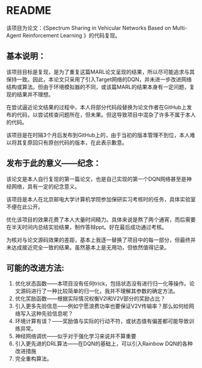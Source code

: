 # README

该项目为论文：《Spectrum Sharing in Vehicular Networks&#x20;Based on Multi-Agent Reinforcement Learning》的代码复现。

## 基本说明：

该项目目标是复现，是为了重复这篇MARL论文呈现的结果，所以尽可能追求与其保持一致。因此，本论文只采用了引入Target网络的DQN，并未进一步改进网络结构或算法。但由于环境模拟器的不同，或该篇MARL的结果本身有一定问题，复现的结果并不理想。

在尝试逼近论文结果的过程中，本人将部分代码段替换为论文作者在GitHub上发布的代码，以尝试核查问题所在，但未果。但这导致项目中混杂了许多不属于本人的代码。

该项目是在时隔3个月后发布到GitHub上的，由于当初的版本管理不到位，本人难以将其复原回只有原创代码的版本，在此表示歉意。

## 发布于此的意义——纪念：

该论文是本人自行复现的第一篇论文，也是自己实现的第一个DQN网络甚至是神经网络，具有一定的纪念意义。

该项目是本人在北京邮电大学计算机学院参加保研实习考核时的任务，具体实验室不便在此公开。

优化该项目的效果花费了本人大量时间精力。具体来说是熬了两个通宵，而后需要在半天时间内总结实验结果，制作答辩ppt。好在最后成功通过考核。

为核对与论文源码效果的差距，基本上我逐一替换了项目中的每一部分，但最终并未达成接近完全一致的结果。虽然基本上是无用功，但依然值得记录。

## 可能的改进方法:

1.  优化状态函数——本项目没有任何trick，包括状态没有进行归一化等操作。论文源码进行了一种比较简单的归一化，我并不理解其参数的确定方法。
2.  优化奖励函数——根据实际情况权衡V2I和V2V部分的奖励占比？
3.  引入更多先验信息——例如宁愿浪费功率也要保证V2V传输率？那么如何给网络写入这种先验信息呢？
4.  环境计算有误？——奖励值与实际的行动不符，或状态值有偏差都可能导致训练异常。
5.  神经网络调优——似乎对于强化学习来说并不算重要
6.  引入更先进的DRL算法——在DQN的基础上，可以引入Rainbow DQN的各种改进措施
7.  完全重构算法。
